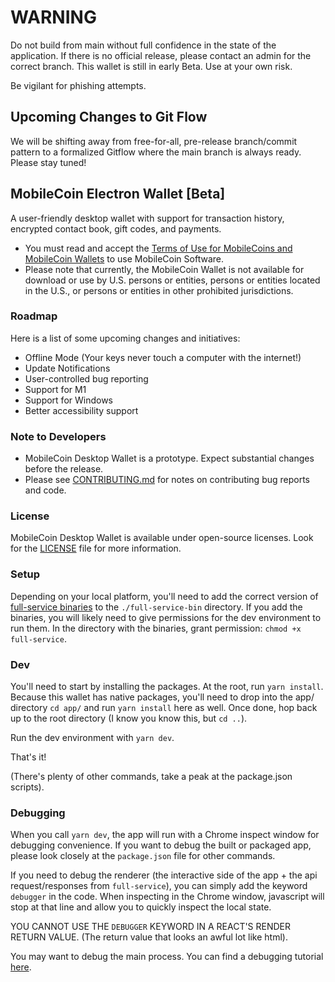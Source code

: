 # WARNING

Do not build from main without full confidence in the state of the application. If there is no official release, please contact an admin for the correct branch. This wallet is still in early Beta. Use at your own risk.

Be vigilant for phishing attempts.

## Upcoming Changes to Git Flow

We will be shifting away from free-for-all, pre-release branch/commit pattern to a formalized Gitflow where the main branch is always ready. Please stay tuned!

## MobileCoin Electron Wallet [Beta]

A user-friendly desktop wallet with support for transaction history, encrypted contact book, gift codes, and payments.

- You must read and accept the [Terms of Use for MobileCoins and MobileCoin Wallets](./TERMS-OF-USE.md) to use MobileCoin Software.
- Please note that currently, the MobileCoin Wallet is not available for download or use by U.S. persons or entities, persons or entities located in the U.S., or persons or entities in other prohibited jurisdictions.

### Roadmap

Here is a list of some upcoming changes and initiatives:

- Offline Mode (Your keys never touch a computer with the internet!)
- Update Notifications
- User-controlled bug reporting
- Support for M1
- Support for Windows
- Better accessibility support

### Note to Developers

- MobileCoin Desktop Wallet is a prototype. Expect substantial changes before the release.
- Please see [CONTRIBUTING.md](./CONTRIBUTING.md) for notes on contributing bug reports and code.

### License

MobileCoin Desktop Wallet is available under open-source licenses. Look for the [LICENSE](./LICENSE) file for more information.

### Setup

Depending on your local platform, you'll need to add the correct version of [full-service binaries](https://github.com/mobilecoinofficial/full-service/releases/tag/v1.0.0-pre.5) to the `./full-service-bin` directory. If you add the binaries, you will likely need to give permissions for the dev environment to run them. In the directory with the binaries, grant permission: `chmod +x full-service`.

### Dev

You'll need to start by installing the packages. At the root, run `yarn install`. Because this wallet has native packages, you'll need to drop into the app/ directory `cd app/` and run `yarn install` here as well. Once done, hop back up to the root directory (I know you know this, but `cd ..`).

Run the dev environment with `yarn dev`.

That's it!

(There's plenty of other commands, take a peak at the package.json scripts).

### Debugging

When you call `yarn dev`, the app will run with a Chrome inspect window for debugging convenience. If you want to debug the built or packaged app, please look closely at the `package.json` file for other commands.

If you need to debug the renderer (the interactive side of the app + the api request/responses from `full-service`), you can simply add the keyword `debugger` in the code. When inspecting in the Chrome window, javascript will stop at that line and allow you to quickly inspect the local state.

YOU CANNOT USE THE `DEBUGGER` KEYWORD IN A REACT'S RENDER RETURN VALUE. (The return value that looks an awful lot like html).

You may want to debug the main process. You can find a debugging tutorial [here](https://www.electronjs.org/docs/tutorial/debugging-main-process).
